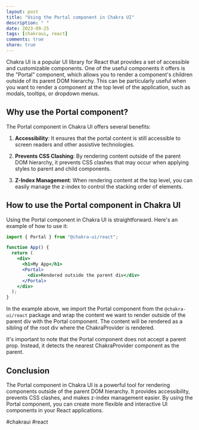 ```yaml
---
layout: post
title: "Using the Portal component in Chakra UI"
description: " "
date: 2023-09-25
tags: [chakraui, react]
comments: true
share: true
---
```


Chakra UI is a popular UI library for React that provides a set of accessible and customizable components. One of the useful components it offers is the "Portal" component, which allows you to render a component's children outside of its parent DOM hierarchy. This can be particularly useful when you want to render a component at the top level of the application, such as modals, tooltips, or dropdown menus.

## Why use the Portal component?

The Portal component in Chakra UI offers several benefits:

1. **Accessibility**: It ensures that the portal content is still accessible to screen readers and other assistive technologies.

2. **Prevents CSS Clashing**: By rendering content outside of the parent DOM hierarchy, it prevents CSS clashes that may occur when applying styles to parent and child components.

3. **Z-Index Management**: When rendering content at the top level, you can easily manage the z-index to control the stacking order of elements.

## How to use the Portal component in Chakra UI

Using the Portal component in Chakra UI is straightforward. Here's an example of how to use it:

```jsx
import { Portal } from "@chakra-ui/react";

function App() {
  return (
    <div>
      <h1>My App</h1>
      <Portal>
        <div>Rendered outside the parent div</div>
      </Portal>
    </div>
  );
}
```

In the example above, we import the Portal component from the `@chakra-ui/react` package and wrap the content we want to render outside of the parent div with the Portal component. The content will be rendered as a sibling of the root div where the ChakraProvider is rendered.

It's important to note that the Portal component does not accept a parent prop. Instead, it detects the nearest ChakraProvider component as the parent.

## Conclusion

The Portal component in Chakra UI is a powerful tool for rendering components outside of the parent DOM hierarchy. It provides accessibility, prevents CSS clashes, and makes z-index management easier. By using the Portal component, you can create more flexible and interactive UI components in your React applications.

#chakraui #react